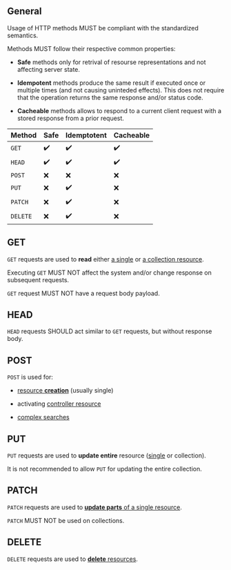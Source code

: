 ## General

Usage of HTTP methods MUST be compliant with the standardized semantics.

Methods MUST follow their respective common properties:

* **Safe** methods only for retrival of resourse representations and not affecting server state.

* **Idempotent** methods produce the same result if executed once or multiple times (and not causing uninteded effects). This does not require that the operation returns the same response and/or status code.

* **Cacheable** methods allows to respond to a current client request with a stored response from a prior request.

| Method   | Safe               | Idemptotent        | Cacheable          |
| -------- | ------------------ | ------------------ | ------------------ |
| `GET`    | :heavy_check_mark: | :heavy_check_mark: | :heavy_check_mark: |
| `HEAD`    | :heavy_check_mark: | :heavy_check_mark: | :heavy_check_mark: |
| `POST`   | :x:                | :x:                | :x:                |
| `PUT`    | :x:                | :heavy_check_mark: | :x:                |
| `PATCH`  | :x:                | :heavy_check_mark: | :x:                |
| `DELETE` | :x:                | :heavy_check_mark: | :x:                |


## GET

`GET` requests are used to **read** either [a single](patterns/basic.md#Read-resource) or [a collection resource](patterns/basic.md#Read-collection).

Executing `GET` MUST NOT affect the system and/or change response on subsequent requests.


`GET` request MUST NOT have a request body payload.


## HEAD

`HEAD` requests SHOULD act similar to `GET` requests, but without response body.

## POST

`POST` is used for:

* [resource **creation**](patterns/basic.md#Create-resource) (usually single)

* activating [controller resource](patterns/controllers.md)

* [complex searches](patterns/basic.md#Read-with-large-inputs)


## PUT

`PUT` requests are used to **update entire** resource ([single](patterns/basic.md#Update-resource) or collection).

It is not recommended to allow `PUT` for updating the entire collection.

## PATCH

`PATCH` requests are used to [**update parts** of a single resource](patterns/basic.md#Partially-update-resource).

`PATCH` MUST NOT be used on collections.


## DELETE

`DELETE` requests are used to [**delete** resources](patterns/basic.md#Delete-resource).

